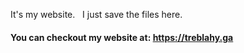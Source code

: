 It's my website.
&nbsp;
I just save the files here.
&nbsp;
#### You can checkout my website at: https://treblahy.ga
